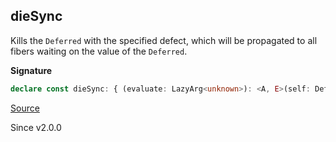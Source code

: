 ## dieSync

Kills the `Deferred` with the specified defect, which will be propagated to
all fibers waiting on the value of the `Deferred`.

**Signature**

```ts
declare const dieSync: { (evaluate: LazyArg<unknown>): <A, E>(self: Deferred<A, E>) => Effect.Effect<boolean>; <A, E>(self: Deferred<A, E>, evaluate: LazyArg<unknown>): Effect.Effect<boolean>; }
```

[Source](https://github.com/Effect-TS/effect/tree/main/packages/effect/src/Deferred.ts#L217)

Since v2.0.0